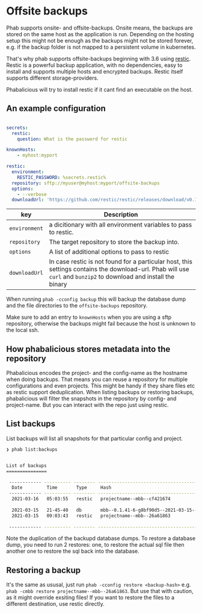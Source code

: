 # Offsite backups

Phab supports onsite- and offsite-backups. Onsite means, the backups are stored on the same host as the application is run. Depending on the hosting setup this might not be enough as the backups might not be stored forever, e.g. if the backup folder is not mapped to a persistent volume in kubernetes.

That's why phab supports offsite-backups beginning with 3.6 using [restic](https://restic.readthedocs.io/en/latest/index.html). Restic is a powerful backup application, with no dependencies, easy to install and supports multiple hosts and encrypted backups. Restic itself supports different storage-providers.

Phabalicious will try to install restic if it cant find an executable on the host.

## An example configuration

```yaml

secrets:
  restic:
    question: What is the password for restic

knownHosts:
    - myhost:myport

restic:
  environment:
    RESTIC_PASSWORD: %secrets.restic%
  repository: sftp://myuser@myhost:myport/offsite-backups
  options:
    - --verbose
  downloadUrl: 'https://github.com/restic/restic/releases/download/v0.12.0/restic_0.12.0_linux_amd64.bz2'
```

| key           | Description                                                     |
|---------------|-----------------------------------------------------------------|
| `environment` | a dicitionary with all environment variables to pass to restic. |
| `repository`  | The target repository to store the backup into.                 |
| `options`     | A list of additional options to pass to restic                  |
| `downloadUrl` | In case restic is not found for a particular host, this settings contains the download-url. Phab will use `curl` and `bunzip2` to download and install the binary |


When running `phab -cconfig backup` this will backup the database dump and the file directories to the `offsite-backups` repository.

Make sure to add an entry to `knownHosts` when you are using a sftp repository, otherwise the backups might fail because the host is unknown to the local ssh.

## How phabalicious stores metadata into the repository

Phabalicious encodes the project- and the config-name as the hostname when doing backups. That means you can reuse a repository for multiple configurations and even projects. This might be handy if they share files etc as restic support deduplication. When listing backups or restoring backups, phabalicious will filter the snapshots in the repository by config- and project-name. But you can interact with the repo just using restic.


## List backups

List backups will list all snapshots for that particular config and project.

```bash
❯ phab list:backups


List of backups
===============

 ------------ ---------- -------- ---------------------------------------------- ----------------------------------------------------------------------
  Date         Time       Type     Hash                                           File
 ------------ ---------- -------- ---------------------------------------------- ----------------------------------------------------------------------
  2021-03-16   05:03:55   restic   projectname--mbb--cf421674                     /var/www/backups/mbb--0.1.41-6-g8bf90d5--2021-03-16--17-45-53.sql.gz
                                                                                  /var/www/web/sites/default/files
  2021-03-15   21-45-40   db       mbb--0.1.41-6-g8bf90d5--2021-03-15--21-45-40   mbb--0.1.41-6-g8bf90d5--2021-03-15--21-45-40.sql.gz
  2021-03-15   09:03:43   restic   projectname--mbb--26a61863                     /var/www/backups/mbb--0.1.41-6-g8bf90d5--2021-03-15--21-45-40.sql.gz
                                                                                  /var/www/web/sites/default/files
 ------------ ---------- -------- ---------------------------------------------- ----------------------------------------------------------------------
```

Note the duplication of the backupd database dumps. To restore a database dump, you need to run 2 restores: one, to restore the actual sql file then another one to restore the sql back into the database.

## Restoring a backup

It's the same as ususal, just run `phab -cconfig restore <backup-hash>` e.g. `phab -cmbb restore projectname--mbb--26a61863`. But use that with caution, as it might override exsiting files! If you want to restore the files to a different destination, use restic directly.


